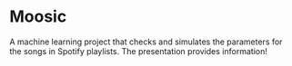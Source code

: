 # Moosic
A machine learning project that checks and simulates the parameters for the songs in Spotify playlists.  The presentation provides information!
